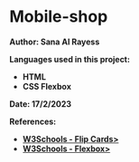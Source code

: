 # Mobile-shop
<html>
<h><b>Author: Sana Al Rayess</b></h>
<p><b>Languages used in this project:</b> <ul>
                                        <li><b>HTML</b></li>
                                        <li><b>CSS Flexbox</b></li>
                                        </ul></p> 
<p><b>Date: 17/2/2023</b></p>
<p><b> References:<b> <ul>
                <li> <a href="https://www.w3schools.com/howto/howto_css_flip_card.asp">W3Schools - Flip Cards></a></li>
                <li> <a href="https://www.w3schools.com/css/css3_flexbox.asp">W3Schools - Flexbox></a></li>
                </ul>
</html>
